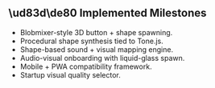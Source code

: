 
## \ud83d\de80 Implemented Milestones

* Blobmixer-style 3D button + shape spawning.
* Procedural shape synthesis tied to Tone.js.
* Shape-based sound + visual mapping engine.
* Audio-visual onboarding with liquid-glass spawn.
* Mobile + PWA compatibility framework.
* Startup visual quality selector.
